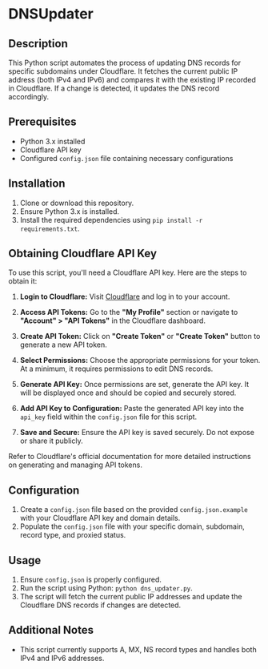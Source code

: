 # DNSUpdater

## Description
This Python script automates the process of updating DNS records for specific subdomains under Cloudflare. It fetches the current public IP address (both IPv4 and IPv6) and compares it with the existing IP recorded in Cloudflare. If a change is detected, it updates the DNS record accordingly.

## Prerequisites
- Python 3.x installed
- Cloudflare API key
- Configured `config.json` file containing necessary configurations

## Installation
1. Clone or download this repository.
2. Ensure Python 3.x is installed.
3. Install the required dependencies using `pip install -r requirements.txt`.

## Obtaining Cloudflare API Key

To use this script, you'll need a Cloudflare API key. Here are the steps to obtain it:

1. **Login to Cloudflare:** Visit [Cloudflare](https://www.cloudflare.com/) and log in to your account.

2. **Access API Tokens:** Go to the **"My Profile"** section or navigate to **"Account" > "API Tokens"** in the Cloudflare dashboard.

3. **Create API Token:** Click on **"Create Token"** or **"Create Token"** button to generate a new API token.

4. **Select Permissions:** Choose the appropriate permissions for your token. At a minimum, it requires permissions to edit DNS records.

5. **Generate API Key:** Once permissions are set, generate the API key. It will be displayed once and should be copied and securely stored.

6. **Add API Key to Configuration:** Paste the generated API key into the `api_key` field within the `config.json` file for this script.

7. **Save and Secure:** Ensure the API key is saved securely. Do not expose or share it publicly.

Refer to Cloudflare's official documentation for more detailed instructions on generating and managing API tokens.

## Configuration
1. Create a `config.json` file based on the provided `config.json.example` with your Cloudflare API key and domain details.
2. Populate the `config.json` file with your specific domain, subdomain, record type, and proxied status.

## Usage
1. Ensure `config.json` is properly configured.
2. Run the script using Python: `python dns_updater.py`.
3. The script will fetch the current public IP addresses and update the Cloudflare DNS records if changes are detected.

## Additional Notes
- This script currently supports A, MX, NS record types and handles both IPv4 and IPv6 addresses.
